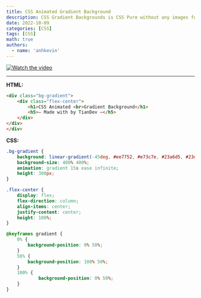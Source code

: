 ```yaml
---
title: CSS Animated Gradient Background
description: CSS Gradient Backgrounds is CSS Pure without any images for modern background with beautiful CSS animation
date: 2022-10-09
categories: [CSS]
tags: [CSS]
math: true
authors:
  - name: 'anhkevin'
---
```


[![Watch the video](https://i.ytimg.com/vi/yNAPRKxXIwM/hq720_2.jpg?sqp=-oaymwEdCJUDENAFSFXyq4qpAw8IARUAAIhCcAHAAQbQAQE=&rs=AOn4CLDGBLINx7ct_LxZZyRdfxTxgqyOKA)](https://youtu.be/yNAPRKxXIwM)
***
**HTML:**
```html
<div class="bg-gradient">
    <div class="flex-center">
        <h1>CSS Animated <br>Gradient Background</h1>
        <h5>— Made with by TianDev —</h5>
    </div>
</div>
</div>
```

**CSS:**
```css
.bg-gradient {
    background: linear-gradient(-45deg, #ee7752, #e73c7e, #23a6d5, #23d5ab);
    background-size: 400% 400%;
    animation: gradient 15s ease infinite;
    height: 300px;
}

.flex-center {
    display: flex;
    flex-direction: column;
    align-items: center;
    justify-content: center;
    height: 100%;
}

@keyframes gradient {
    0% {
        background-position: 0% 50%;
    }
    50% {
        background-position: 100% 50%;
    }
    100% {
		    background-position: 0% 50%;
    }
}
```
